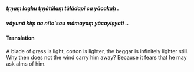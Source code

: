 ##### tṛṇaṃ laghu tṛṇātūlaṃ tūlādapi ca yācakaḥ .
##### vāyunā kiṃ na nīto'sau māmayaṃ yācayiṣyati ..

#### Translation

A blade of grass is light, cotton is lighter, the beggar is infinitely lighter still. Why then does not the wind carry him away? Because it fears that he may ask alms of him.